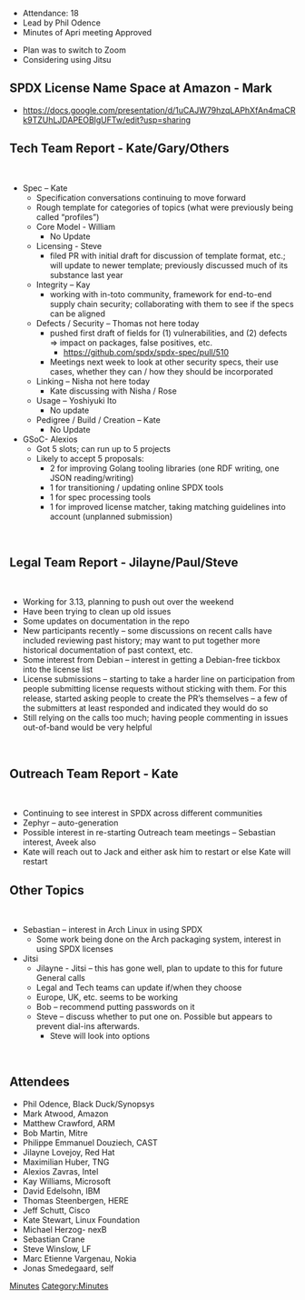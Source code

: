   - Attendance: 18
  - Lead by Phil Odence
  - Minutes of Apri meeting Approved

<!-- end list -->

  - Plan was to switch to Zoom
  - Considering using Jitsu

## SPDX License Name Space at Amazon - Mark

  - <https://docs.google.com/presentation/d/1uCAJW79hzqLAPhXfAn4maCRk9TZUhLJDAPEOBlgUFTw/edit?usp=sharing>

## Tech Team Report - Kate/Gary/Others

 

  - Spec – Kate
      - Specification conversations continuing to move forward
      - Rough template for categories of topics (what were previously
        being called “profiles”)
      - Core Model - William
          - No Update
      - Licensing - Steve
          - filed PR with initial draft for discussion of template
            format, etc.; will update to newer template; previously
            discussed much of its substance last year
      - Integrity – Kay
          - working with in-toto community, framework for end-to-end
            supply chain security; collaborating with them to see if the
            specs can be aligned
      - Defects / Security – Thomas not here today
          - pushed first draft of fields for (1) vulnerabilities, and
            (2) defects =\> impact on packages, false positives, etc.
              - <https://github.com/spdx/spdx-spec/pull/510>
          - Meetings next week to look at other security specs, their
            use cases, whether they can / how they should be
            incorporated
      - Linking – Nisha not here today
          - Kate discussing with Nisha / Rose
      - Usage – Yoshiyuki Ito
          - No update
      - Pedigree / Build / Creation – Kate
          - No Update
  - GSoC- Alexios
      - Got 5 slots; can run up to 5 projects
      - Likely to accept 5 proposals:
          - 2 for improving Golang tooling libraries (one RDF writing,
            one JSON reading/writing)
          - 1 for transitioning / updating online SPDX tools
          - 1 for spec processing tools
          - 1 for improved license matcher, taking matching guidelines
            into account (unplanned submission)

 

## Legal Team Report - Jilayne/Paul/Steve

 

  - Working for 3.13, planning to push out over the weekend
  - Have been trying to clean up old issues
  - Some updates on documentation in the repo
  - New participants recently – some discussions on recent calls have
    included reviewing past history; may want to put together more
    historical documentation of past context, etc.
  - Some interest from Debian – interest in getting a Debian-free
    tickbox into the license list
  - License submissions – starting to take a harder line on
    participation from people submitting license requests without
    sticking with them. For this release, started asking people to
    create the PR’s themselves – a few of the submitters at least
    responded and indicated they would do so
  - Still relying on the calls too much; having people commenting in
    issues out-of-band would be very helpful

 

## Outreach Team Report - Kate

 

  - Continuing to see interest in SPDX across different communities
  - Zephyr – auto-generation
  - Possible interest in re-starting Outreach team meetings – Sebastian
    interest, Aveek also
  - Kate will reach out to Jack and either ask him to restart or else
    Kate will restart

## Other Topics

 

  - Sebastian – interest in Arch Linux in using SPDX
      - Some work being done on the Arch packaging system, interest in
        using SPDX licenses
  - Jitsi
      - Jilayne - Jitsi – this has gone well, plan to update to this for
        future General calls
      - Legal and Tech teams can update if/when they choose
      - Europe, UK, etc. seems to be working
      - Bob – recommend putting passwords on it
      - Steve – discuss whether to put one on. Possible but appears to
        prevent dial-ins afterwards.
          - Steve will look into options

 

## Attendees

  - Phil Odence, Black Duck/Synopsys
  - Mark Atwood, Amazon
  - Matthew Crawford, ARM
  - Bob Martin, Mitre
  - Philippe Emmanuel Douziech, CAST
  - Jilayne Lovejoy, Red Hat
  - Maximilian Huber, TNG
  - Alexios Zavras, Intel
  - Kay Williams, Microsoft
  - David Edelsohn, IBM
  - Thomas Steenbergen, HERE
  - Jeff Schutt, Cisco
  - Kate Stewart, Linux Foundation
  - Michael Herzog- nexB
  - Sebastian Crane
  - Steve Winslow, LF
  - Marc Etienne Vargenau, Nokia
  - Jonas Smedegaard, self

[Minutes](Category:General "wikilink")
[Category:Minutes](Category:Minutes "wikilink")
